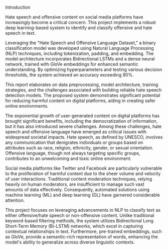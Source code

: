 Introduction

Hate speech and offensive content on social media platforms have increasingly become a critical concern. This project implements a robust deep learning-based system to identify and classify offensive and hate speech in text.  

Leveraging the "Hate Speech and Offensive Language Dataset," a binary classification model was developed using Natural Language Processing (NLP) techniques, including tokenization, padding, and embedding. The model architecture incorporates Bidirectional LSTMs and a dense neural network, trained with GloVe embeddings for enhanced semantic understanding. By optimizing hyperparameters and testing various decision thresholds, the system achieved an accuracy exceeding 90%.  

This report elaborates on data preprocessing, model architecture, training strategies, and the challenges associated with building reliable hate speech detection models. The proposed system demonstrates significant potential for reducing harmful content on digital platforms, aiding in creating safer online environments. 

 
The exponential growth of user-generated content on digital platforms has brought significant benefits, including the democratization of information, but it has also introduced severe challenges. Among these challenges, hate speech and offensive language have emerged as critical issues with widespread societal impacts. Hate speech, as defined by UNESCO, involves any communication that denigrates individuals or groups based on attributes such as race, religion, ethnicity, gender, or sexual orientation. Offensive language, though not always targeting specific groups, contributes to an unwelcoming and toxic online environment. 

Social media platforms like Twitter and Facebook are particularly vulnerable to the proliferation of harmful content due to the sheer volume and velocity of user interactions. Traditional content moderation techniques, relying heavily on human moderators, are insufficient to manage such vast amounts of data effectively. Consequently, automated solutions using machine learning (ML) and deep learning (DL) have garnered considerable attention. 

This project focuses on leveraging advancements in NLP to classify text as either offensive/hate speech or non-offensive content. Unlike traditional keyword-based filtering methods, the system utilizes Bidirectional Long Short-Term Memory (Bi-LSTM) networks, which excel in capturing contextual relationships in text. Furthermore, pre-trained embeddings, such as GloVe, provide a semantic-rich representation of words, enhancing the model's ability to generalize across diverse linguistic contexts. 
 
